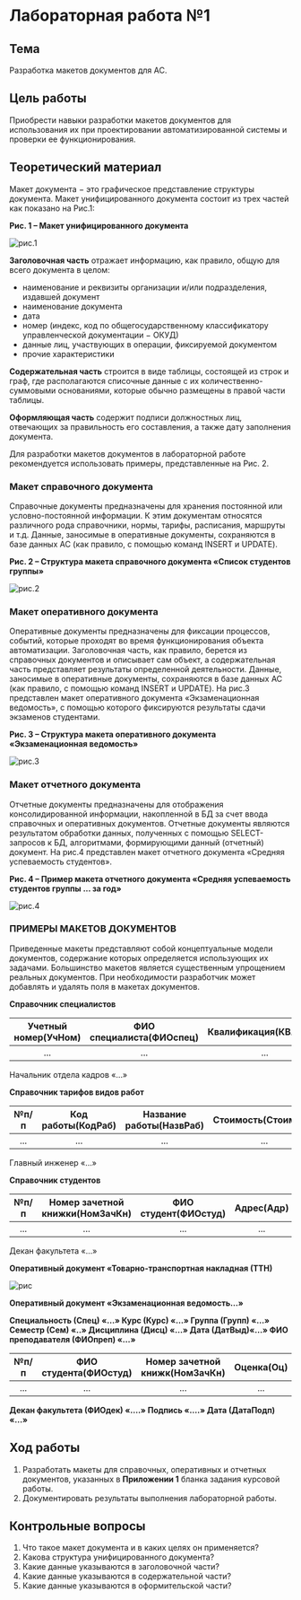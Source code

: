 # Лабораторная работа №1 #

## Тема ##

Разработка макетов документов для АС.

## Цель работы ##

Приобрести навыки разработки макетов документов для использования их при проектировании автоматизированной системы и проверки ее функционирования.

## Теоретический материал ##

Макет документа $-$ это графическое представление структуры документа. Макет унифицированного документа состоит из трех частей как показано на Рис.1:

**Рис. 1 – Макет унифицированного документа**

![рис.1](images/img_1_maket_un_doc.png)

**Заголовочная часть** отражает информацию, как правило, общую для всего документа в целом:

+ наименование и реквизиты организации и/или подразделения, издавшей документ
+ наименование документа
+ дата
+ номер (индекс, код по общегосударственному классификатору управленческой документации $-$ ОКУД)
+ данные лиц, участвующих в операции, фиксируемой документом
+ прочие характеристики

**Содержательная часть** строится в виде таблицы, состоящей из строк и граф, где располагаются списочные данные с их количественно-суммовыми основаниями, которые обычно размещены в правой части таблицы.

**Оформляющая часть** содержит подписи должностных лиц, отвечающих за правильность его составления, а также дату заполнения документа.

Для разработки макетов документов в лабораторной работе рекомендуется использовать примеры, представленные на Рис. 2.

### Макет справочного документа ###

Справочные документы предназначены для хранения постоянной или условно-постоянной информации. К этим документам относятся различного рода справочники, нормы, тарифы, расписания, маршруты и т.д. Данные, заносимые в оперативные документы, сохраняются в базе данных АС (как правило, с помощью команд INSERT и UPDATE).

**Рис. 2 – Структура макета справочного документа «Список студентов группы»**

![рис.2](images/img_2_maket_sprav_doc.png)

### Макет оперативного документа ###

Оперативные документы предназначены для фиксации процессов, событий, которые проходят во время функционирования объекта автоматизации. Заголовочная часть, как правило, берется из справочных документов и описывает сам объект, а содержательная часть представляет результаты определенной деятельности. Данные, заносимые в оперативные документы, сохраняются в базе данных АС (как  правило, с помощью команд INSERT и UPDATE). На рис.3 представлен макет оперативного документа «Экзаменационная ведомость», с помощью которого фиксируются результаты сдачи экзаменов студентами.

**Рис. 3 – Структура макета оперативного документа «Экзаменационная ведомость»**

![рис.3](images/img_3_struct_maket.png)

### Макет отчетного документа ###

Отчетные документы предназначены для отображения консолидированной информации, накопленной в БД за счет ввода справочных и оперативных документов. Отчетные документы являются результатом обработки данных, полученных с помощью SELECT-запросов к БД, алгоритмами, формирующими данный (отчетный) документ. На рис.4 представлен макет отчетного документа «Средняя успеваемость студентов».

**Рис. 4 – Пример макета отчетного документа «Средняя успеваемость студентов группы ... за год»**

![рис.4](images/img_4_examp_maket.png)

### ПРИМЕРЫ МАКЕТОВ ДОКУМЕНТОВ ###

Приведенные макеты представляют собой концептуальные модели документов, содержание которых определяется использующих их задачами. Большинство макетов является существенным упрощением реальных документов. При необходимости разработчик может добавлять и удалять поля в макетах документов.

**Справочник специалистов**

| Учетный номер(УчНом) | ФИО специалиста(ФИОспец)| Квалификация(КВАЛИФ)| Дата рождения(ДатаРожд)|
|:----------:|:----------:|:-------------:|:-------------:|
| ... | ... | ...|... |

Начальник отдела кадров «…»

**Справочник тарифов видов работ**

| №п/п| Код работы(КодРаб)| Название работы(НазвРаб)|Стоимость(СтоимРаб)|Время выполнения(ВремВып)| Другие|
|:----------:|:----------:|:-------------:|:-------------:|:-------------:|:-------------:|
| ... | ... | ...|... | ...| ...|

Главный инженер «…»

**Справочник студентов**

|№п/п | Номер зачетной книжки(НомЗачКн)|ФИО студент(ФИОстуд)|Адрес(Адр)| Дата рождения(ДатаРожд)|
|:----------:|:----------:|:-------------:|:-------------:|:-------------:|
| ... | ... | ...|... |... |

Декан факультета «…»

**Оперативный документ «Товарно-транспортная накладная (ТТН)**

![рис](images/oper_doc_tovar_transp.png)

**Оперативный документ «Экзаменационная ведомость…»**

**Специальность (Спец) «…»      Курс (Курс)            «…»     Группа (Групп) «…»**
**Семестр (Сем) «..» Дисциплина (Дисц) «…»    Дата (ДатВыд)«…»  ФИО преподавателя (ФИОпреп) «…»**

|№п/п | ФИО студента(ФИОстуд)|Номер зачетной книжк(НомЗачКн)|Оценка(Оц)| Подпись|
|:----------:|:----------:|:-------------:|:-------------:|:-------------:|
| ... | ... | ...|... |... |

**Декан факультета  (ФИОдек) «….»  Подпись   «….»  Дата  (ДатаПодп)   «…»**

## Ход работы ##

1. Разработать макеты для справочных, оперативных и отчетных документов, указанных в **Приложении 1** бланка задания курсовой работы.
2. Документировать результаты выполнения лабораторной работы.

## Контрольные вопросы ##

1. Что такое макет документа и в каких целях он применяется?
2. Какова структура унифицированного документа?
3. Какие данные указываются в заголовочной части?
4. Какие данные указываются в содержательной части?
5. Какие данные указываются в оформительской части?
